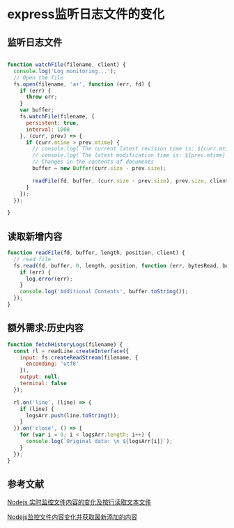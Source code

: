 # express监听日志文件的变化

## 监听日志文件

```js

function watchFile(filename, client) {
  console.log('Log monitoring...');
  // Open the file
  fs.open(filename, 'a+', function (err, fd) {
    if (err) {
      throw err;
    }
    var buffer;
    fs.watchFile(filename, {
      persistent: true,
      interval: 1000
    }, (curr, prev) => {
      if (curr.mtime > prev.mtime) {
        // console.log(`The current latest revision time is: ${curr.mtime}`);
        // console.log(`The latest modification time is: ${prev.mtime}`);
        // Changes in the contents of documents
        buffer = new Buffer(curr.size - prev.size);

        readFile(fd, buffer, (curr.size - prev.size), prev.size, client);
      }
    });
  });

}
```

## 读取新增内容
```js
function readFile(fd, buffer, length, position, client) {
  // read file
  fs.read(fd, buffer, 0, length, position, function (err, bytesRead, buffer) {
    if (err) {
      log.error(err);
    }
    console.log('Additional Contents', buffer.toString());
  });
}
```


## 额外需求:历史内容
```js
function fetchHistoryLogs(filename) {
  const rl = readLine.createInterface({
    input: fs.createReadStream(filename, {
      enconding: 'utf8'
    }),
    output: null,
    terminal: false
  });

  rl.on('line', (line) => {
    if (line) {
      logsArr.push(line.toString());
    }
  }).on('close', () => {
    for (var i = 0; i < logsArr.length; i++) {
      console.log(`Original data: \n ${logsArr[i]}`);
    }
  });
}
```
## 参考文献

[Nodejs 实时监控文件内容的变化及按行读取文本文件](https://segmentfault.com/a/1190000003902877?name=node&description=&isPrivate=1)

[Nodejs监控文件内容变化并获取最新添加的内容](https://blog.csdn.net/qqHJQS/article/details/51780365)